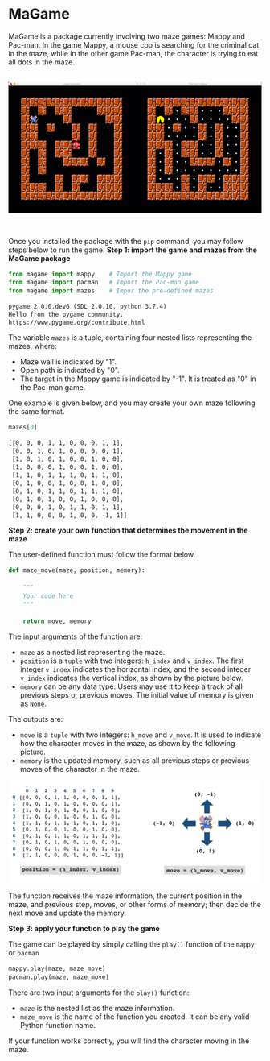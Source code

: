# MaGame

MaGame is a package currently involving two maze games: Mappy and Pac-man. In the game Mappy, a mouse cop is searching for the criminal cat in the maze, while in the other game Pac-man, the character is trying to eat all dots in the maze.
<br/><br/>

<div style='height: 250px; width: 380px;display:table-cell;vertical-align: middle'>
<img src="https://github.com/XiongPengNUS/test/blob/master/mappy1.gif?raw=true" width=360px style="float:left"/>
</div>

<div style='height: 250px; width: 380px;display:table-cell;vertical-align: middle'>
<img src="https://github.com/XiongPengNUS/test/blob/master/pacman1.gif?raw=true" width=360px style="float:left"/>
</div>

<br/><br/>
Once you installed the package with the <code>pip</code> command, you may follow steps below to run the game.
**Step 1: import the game and mazes from the MaGame package**


```python
from magame import mappy    # Import the Mappy game
from magame import pacman   # Import the Pac-man game
from magame import mazes    # Impor the pre-defined mazes
```

    pygame 2.0.0.dev6 (SDL 2.0.10, python 3.7.4)
    Hello from the pygame community. https://www.pygame.org/contribute.html


The variable <code>mazes</code> is a tuple, containing four nested lists representing the mazes, where:
- Maze wall is indicated by "1".
- Open path is indicated by "0".
- The target in the Mappy game is indicated by "-1". It is treated as "0" in the Pac-man game.

One example is given below, and you may create your own maze following the same format.


```python
mazes[0]
```




    [[0, 0, 0, 1, 1, 0, 0, 0, 1, 1],
     [0, 0, 1, 0, 1, 0, 0, 0, 0, 1],
     [1, 0, 1, 0, 1, 0, 0, 1, 0, 0],
     [1, 0, 0, 0, 1, 0, 0, 1, 0, 0],
     [1, 1, 0, 1, 1, 1, 0, 1, 1, 0],
     [0, 1, 0, 0, 1, 0, 0, 1, 0, 0],
     [0, 1, 0, 1, 1, 0, 1, 1, 1, 0],
     [0, 1, 0, 1, 0, 0, 1, 0, 0, 0],
     [0, 0, 0, 1, 0, 1, 1, 0, 1, 1],
     [1, 1, 0, 0, 0, 1, 0, 0, -1, 1]]



**Step 2: create your own function that determines the movement in the maze**

The user-defined function must follow the format below.


```python
def maze_move(maze, position, memory):

    """
    Your code here
    """

    return move, memory
```

The input arguments of the function are:
- <code>maze</code> as a nested list representing the maze.
- <code>position</code> is a <code>tuple</code> with two integers: <code>h_index</code> and <code>v_index</code>. The first integer <code>v_index</code> indicates the horizontal index, and the second integer <code>v_index</code> indicates the vertical index, as shown by the picture below.
- <code>memory</code> can be any data type. Users may use it to keep a track of all previous steps or previous moves. The initial value of memory is given as <code>None</code>.

The outputs are:
- <code>move</code> is a <code>tuple</code> with two integers: <code>h_move</code> and <code>v_move</code>. It is used to indicate how the character moves in the maze, as shown by the following picture.
- <code>memory</code> is the updated memory, such as all previous steps or previous moves of the character in the maze.

<img src="https://github.com/XiongPengNUS/test/blob/master/Screen%20Shot%202020-07-25%20at%2011.57.26%20PM.png?raw=true" width=650>

The function receives the maze information, the current position in the maze, and previous step, moves, or other forms of memory; then decide the next move and update the memory.

**Step 3: apply your function to play the game**

The game can be played by simply calling the <code>play()</code> function of the <code>mappy</code> or <code>pacman</code>


```python
mappy.play(maze, maze_move)
pacman.play(maze, maze_move)
```

There are two input arguments for the <code>play()</code> function:
- <code>maze</code> is the nested list as the maze information.
- <code>maze_move</code> is the name of the function you created. It can be any valid Python function name.

If your function works correctly, you will find the character moving in the maze.
